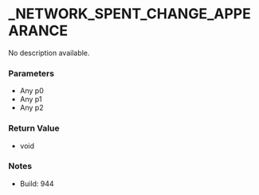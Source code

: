 # _NETWORK_SPENT_CHANGE_APPEARANCE

No description available.

### Parameters
* Any p0
* Any p1
* Any p2

### Return Value
* void

### Notes
* Build: 944

